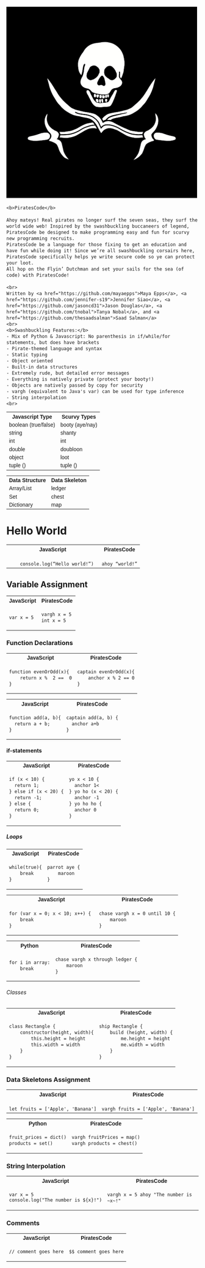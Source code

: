 <html>
<head>
<style>
table {
  font-family: arial, sans-serif;
  border-collapse: collapse;
  width: 100%;
}

td, th {
  border: 1px solid #dddddd;
  text-align: left;
  padding: 8px;
}

tr:nth-child(even) {
  background-color: #dddddd;
}
</style>
</head>
<body>
    <img src=piratescodelogo.jpg width="500" height="500"> 

    <b>PiratesCode</b>
    
    Ahoy mateys! Real pirates no longer surf the seven seas, they surf the world wide web! Inspired by the swashbuckling buccaneers of legend, PiratesCode be designed to make programming easy and fun for scurvy new programming recruits. 
    PiratesCode be a language for those fixing to get an education and have fun while doing it! Since we’re all swashbuckling corsairs here, PiratesCode specifically helps ye write secure code so ye can protect your loot. 
    All hop on the Flyin’ Dutchman and set your sails for the sea (of code) with PiratesCode!
    
    <br>
    Written by <a href="https://github.com/mayaepps">Maya Epps</a>, <a href="https://github.com/jennifer-s19">Jennifer Siao</a>, <a href="https://github.com/jasoncd31">Jason Douglas</a>, <a href="https://github.com/tnobal">Tanya Nobal</a>, and <a href="https://github.com/thesaadsalman">Saad Salman</a>
    <br>
    <b>Swashbuckling Features:</b>
    - Mix of Python & Javascript: No parenthesis in if/while/for statements, but does have brackets
    - Pirate-themed language and syntax
    - Static typing
    - Object oriented
    - Built-in data structures
    - Extremely rude, but detailed error messages
    - Everything is natively private (protect your booty!)
    - Objects are natively passed by copy for security
    - vargh (equivalent to Java's var) can be used for type inference
    - String interpolation
    <br>

<table>
  <tr>
    <th>Javascript Type</th>
    <th>Scurvy Types</th>
  </tr>
  <tr>
    <td>boolean (true/false)</td>
    <td>booty (aye/nay)</td>
  </tr>
  <tr>
    <td>string</td>
    <td>shanty</td>
  </tr>
  <tr>
    <td>int</td>
    <td>int</td>
  </tr>
  <tr>
    <td>double</td>
    <td>doubloon</td>
  </tr>
  <tr>
    <td>object</td>
    <td>loot</td>
  </tr>
  <tr>
    <td>tuple ()</td>
    <td>tuple ()</td>
  </tr>

<table>
  <tr>
    <th>Data Structure</th>
    <th>Data Skeleton</th>
  </tr>
  <tr>
    <td>Array/List</td>
    <td>ledger</td>
  </tr>
  <tr>
    <td>Set</td>
    <td>chest</td>
  </tr>
  <tr>
    <td>Dictionary</td>
    <td>map</td>
  </tr>
</table>

<h1>Hello World</h1>

<table>
<tr> <th>JavaScript</th><th>PiratesCode</th><tr>
</tr>
<td>

<code>
    console.log(“Hello world!”) 
</code>

</td>

<td>

<code>
ahoy “world!”
</code>

</td>
</table>

<h2>Variable Assignment</h2>

<table>
<tr> <th>JavaScript</th><th>PiratesCode</th><tr>
</tr>
<td>
<code>var x = 5</code>

</td>

<td><pre><code>vargh x = 5
int x = 5</code></pre></td>
</table>

<h3>Function Declarations</h3>

<table>
<tr> <th>JavaScript</th><th>PiratesCode</th><tr>
</tr>
<td>

<pre><code>function evenOrOdd(x){
    return x %  2 ==  0
}</code></pre>

</td>
<td>

<pre><code>captain evenOrOdd(x){
    anchor x % 2 == 0
}</code></pre>
</td>
</table>


<table>
<tr> <th>JavaScript</th><th>PiratesCode</th><tr>
</tr>
<td>

<pre><code>function add(a, b){
  return a + b;
}</code></pre>
</td>
<td>

<pre><code>captain add(a, b) {
  anchor a+b
}</code></pre>

</td>
</table>

<h4>if-statements</h4>

<table>
<tr> <th>JavaScript</th><th>PiratesCode</th><tr>
</tr>
<td><pre><code>if (x < 10) {
  return 1;
} else if (x < 20) {
  return -1;
} else {
  return 0;
}</code></pre></td>
<td>

<pre><code>yo x < 10 {
  anchor 1<
} yo ho (x < 20) {
  anchor -1
} yo ho ho {
  anchor 0
}</code></pre>
</td>
</table>

<h5>Loops</h5>

<table>
<tr> <th>JavaScript</th><th>PiratesCode</th><tr>
</tr>
<td>
<pre><code>while(true){
    break
}</code></pre>
</td>
<td>

<pre><code>parrot aye {
    maroon
}</code></pre>

</td>
</table>

<table>
<tr> <th>JavaScript</th><th>PiratesCode</th><tr>
</tr>
<td>
<pre><code>for (var x = 0; x < 10; x++) { 
    break
}</code></pre>

</td>
<td>

<pre><code>chase vargh x = 0 until 10 {
    maroon
}</code></pre>

</td>
</table>

<table>
<tr> <th>Python</th><th>PiratesCode</th><tr>
</tr>
<td>

<pre><code>for i in array:
    break</code></pre>
</td>
<td>

<pre><code>chase vargh x through ledger {
    maroon
}</code></pre>

</td>
</table>

<h6>Classes</h6>

<table>
<tr> <th>JavaScript</th><th>PiratesCode</th><tr>
</tr>
<td>

<pre><code>class Rectangle {
    constructor(height, width){
        this.height = height
        this.width = width
    }
}</code></pre>

</td>
<td>

<pre><code>ship Rectangle {
    build (height, width) {
        me.height = height
        me.width = width
    }
}</code></pre>

</td>
</table>

### Data Skeletons Assignment

<table>
<tr> <th>JavaScript</th><th>PiratesCode</th><tr>
</tr>
<td>

<code>
let fruits = ['Apple', 'Banana']
</code>

</td>
<td>
<code>
vargh fruits = ['Apple', 'Banana']
</code>

</td>
</table>

<table>
<tr> <th>Python</th><th>PiratesCode</th><tr>
</tr>
<td>

<pre><code>fruit_prices = dict()
products = set()  </code></pre>

</td>
<td>

<pre><code>vargh fruitPrices = map()
vargh products = chest()</code></pre>

</td>
</table>

### String Interpolation

<table>
<tr> <th>JavaScript</th><th>PiratesCode</th><tr>
</tr>
<td>
<code><pre>var x = 5
console.log("The number is ${x}!")</pre></code>

</td>
<td>

<code><pre>vargh x = 5
ahoy "The number is ~x~!"</pre></code>

</td>
</table>

### Comments

<table>
<tr> <th>JavaScript</th><th>PiratesCode</th><tr>
</tr>
<td>
<code>// comment goes here</code>

</td>
<td>

<code>$$ comment goes here</code>

</td>
</table>

</body>
</html>
